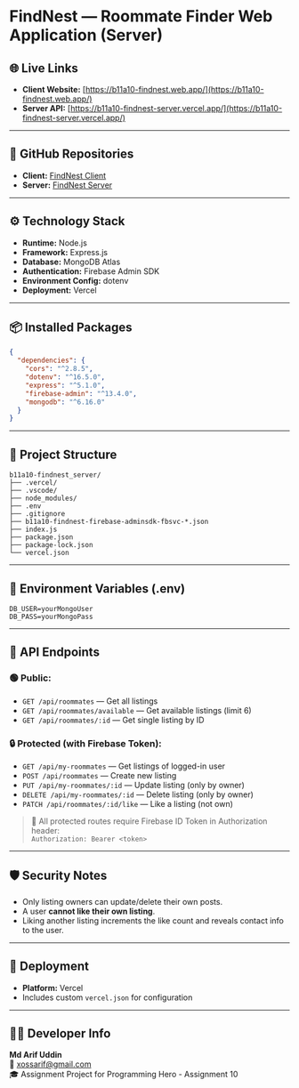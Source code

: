 # FindNest — Roommate Finder Web Application (Server)

## 🌐 Live Links
- **Client Website:** [https://b11a10-findnest.web.app/](https://b11a10-findnest.web.app/)
- **Server API:** [https://b11a10-findnest-server.vercel.app/](https://b11a10-findnest-server.vercel.app/)

---

## 📁 GitHub Repositories
- **Client:** [FindNest Client](https://github.com/arif128551/findnest_client)
- **Server:** [FindNest Server](https://github.com/arif128551/findnest_serverside)

---

## ⚙️ Technology Stack

- **Runtime:** Node.js
- **Framework:** Express.js
- **Database:** MongoDB Atlas
- **Authentication:** Firebase Admin SDK
- **Environment Config:** dotenv
- **Deployment:** Vercel

---

## 📦 Installed Packages

```json
{
  "dependencies": {
    "cors": "^2.8.5",
    "dotenv": "^16.5.0",
    "express": "^5.1.0",
    "firebase-admin": "^13.4.0",
    "mongodb": "^6.16.0"
  }
}
```

---

## 📂 Project Structure

```
b11a10-findnest_server/
├── .vercel/
├── .vscode/
├── node_modules/
├── .env
├── .gitignore
├── b11a10-findnest-firebase-adminsdk-fbsvc-*.json
├── index.js
├── package.json
├── package-lock.json
└── vercel.json
```

---

## 🔐 Environment Variables (.env)

```
DB_USER=yourMongoUser
DB_PASS=yourMongoPass
```

---

## 📡 API Endpoints

### 🟢 Public:
- `GET /api/roommates` — Get all listings
- `GET /api/roommates/available` — Get available listings (limit 6)
- `GET /api/roommates/:id` — Get single listing by ID

### 🔒 Protected (with Firebase Token):
- `GET /api/my-roommates` — Get listings of logged-in user
- `POST /api/roommates` — Create new listing
- `PUT /api/my-roommates/:id` — Update listing (only by owner)
- `DELETE /api/my-roommates/:id` — Delete listing (only by owner)
- `PATCH /api/roommates/:id/like` — Like a listing (not own)

> 🔐 All protected routes require Firebase ID Token in Authorization header:  
> `Authorization: Bearer <token>`

---

## 🛡️ Security Notes

- Only listing owners can update/delete their own posts.
- A user **cannot like their own listing**.
- Liking another listing increments the like count and reveals contact info to the user.

---

## 🚀 Deployment
- **Platform:** Vercel
- Includes custom `vercel.json` for configuration

---

## 👨‍💻 Developer Info
**Md Arif Uddin**  
📧 xossarif@gmail.com  
🎓 Assignment Project for Programming Hero - Assignment 10